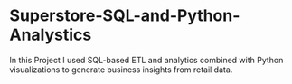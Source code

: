 # Superstore-SQL-and-Python-Analystics
In this Project I used SQL-based ETL and analytics combined with Python visualizations to generate business insights from retail data.
